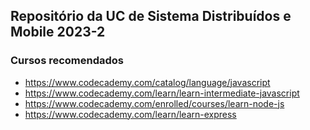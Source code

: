 ## Repositório da UC de Sistema Distribuídos e Mobile 2023-2

### Cursos recomendados
- https://www.codecademy.com/catalog/language/javascript
- https://www.codecademy.com/learn/learn-intermediate-javascript 
- https://www.codecademy.com/enrolled/courses/learn-node-js 
- https://www.codecademy.com/learn/learn-express